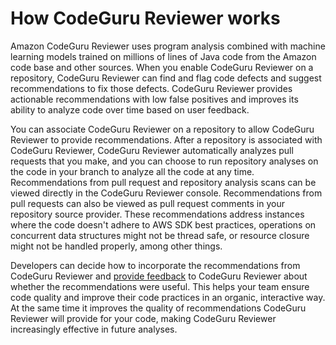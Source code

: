 # How CodeGuru Reviewer works<a name="how-codeguru-reviewer-works"></a>

Amazon CodeGuru Reviewer uses program analysis combined with machine learning models trained on millions of lines of Java code from the Amazon code base and other sources\. When you enable CodeGuru Reviewer on a repository, CodeGuru Reviewer can find and flag code defects and suggest recommendations to fix those defects\. CodeGuru Reviewer provides actionable recommendations with low false positives and improves its ability to analyze code over time based on user feedback\.

You can associate CodeGuru Reviewer on a repository to allow CodeGuru Reviewer to provide recommendations\. After a repository is associated with CodeGuru Reviewer, CodeGuru Reviewer automatically analyzes pull requests that you make, and you can choose to run repository analyses on the code in your branch to analyze all the code at any time\. Recommendations from pull request and repository analysis scans can be viewed directly in the CodeGuru Reviewer console\. Recommendations from pull requests can also be viewed as pull request comments in your repository source provider\. These recommendations address instances where the code doesn't adhere to AWS SDK best practices, operations on concurrent data structures might not be thread safe, or resource closure might not be handled properly, among other things\.

 Developers can decide how to incorporate the recommendations from CodeGuru Reviewer and [provide feedback](provide-feedback.md) to CodeGuru Reviewer about whether the recommendations were useful\. This helps your team ensure code quality and improve their code practices in an organic, interactive way\. At the same time it improves the quality of recommendations CodeGuru Reviewer will provide for your code, making CodeGuru Reviewer increasingly effective in future analyses\.